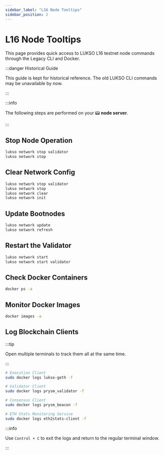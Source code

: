 ```yaml
---
sidebar_label: "L16 Node Tooltips"
sidebar_position: 2
---
```


# L16 Node Tooltips

This page provides quick access to LUKSO L16 testnet node commands through the Legacy CLI and Docker.

:::danger Historical Guide

This guide is kept for historical reference. The old LUKSO CLI commands may be unavailable by now.

:::

:::info

The following steps are performed on your 📟 **node server**.

:::

## Stop Node Operation

```sh
lukso network stop validator
lukso network stop
```

## Clear Network Config

```sh
lukso network stop validator
lukso network stop
lukso network clear
lukso network init
```

## Update Bootnodes

```sh
lukso network update
lukso network refresh
```

## Restart the Validator

```sh
lukso network start
lukso network start validator
```

## Check Docker Containers

```sh
docker ps -a
```

## Monitor Docker Images

```sh
docker images -a
```

## Log Blockchain Clients

:::tip

Open multiple terminals to track them all at the same time.

:::

```sh
# Execution Client
sudo docker logs lukso-geth -f

# Validator Client
sudo docker logs prysm_validator -f

# Consensus Client
sudo docker logs prysm_beacon -f

# ETH Stats Monitoring Service
sudo docker logs eth2stats-client -f
```

:::info

Use `Control + C` to exit the logs and return to the regular terminal window.

:::
